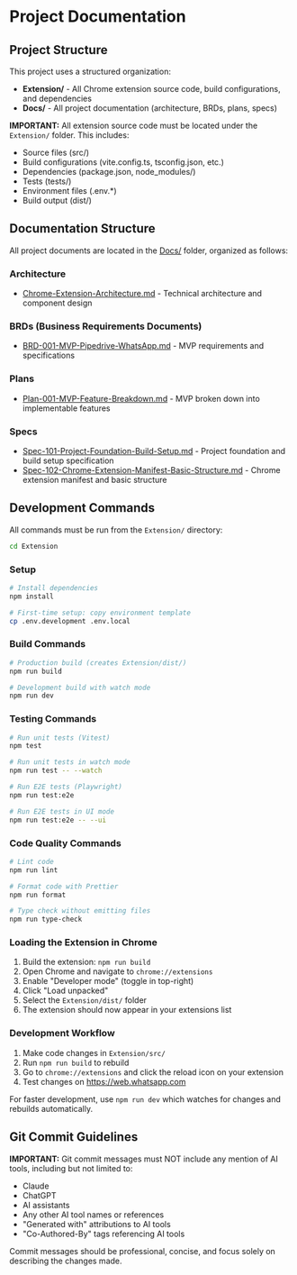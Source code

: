 # Project Documentation

## Project Structure

This project uses a structured organization:
- **Extension/** - All Chrome extension source code, build configurations, and dependencies
- **Docs/** - All project documentation (architecture, BRDs, plans, specs)

**IMPORTANT:** All extension source code must be located under the `Extension/` folder. This includes:
- Source files (src/)
- Build configurations (vite.config.ts, tsconfig.json, etc.)
- Dependencies (package.json, node_modules/)
- Tests (tests/)
- Environment files (.env.*)
- Build output (dist/)

## Documentation Structure

All project documents are located in the [Docs/](Docs/) folder, organized as follows:

### Architecture
- [Chrome-Extension-Architecture.md](Docs/Architecture/Chrome-Extension-Architecture.md) - Technical architecture and component design

### BRDs (Business Requirements Documents)
- [BRD-001-MVP-Pipedrive-WhatsApp.md](Docs/BRDs/BRD-001-MVP-Pipedrive-WhatsApp.md) - MVP requirements and specifications

### Plans
- [Plan-001-MVP-Feature-Breakdown.md](Docs/Plans/Plan-001-MVP-Feature-Breakdown.md) - MVP broken down into implementable features

### Specs
- [Spec-101-Project-Foundation-Build-Setup.md](Docs/Specs/Spec-101-Project-Foundation-Build-Setup.md) - Project foundation and build setup specification
- [Spec-102-Chrome-Extension-Manifest-Basic-Structure.md](Docs/Specs/Spec-102-Chrome-Extension-Manifest-Basic-Structure.md) - Chrome extension manifest and basic structure

## Development Commands

All commands must be run from the `Extension/` directory:

```bash
cd Extension
```

### Setup
```bash
# Install dependencies
npm install

# First-time setup: copy environment template
cp .env.development .env.local
```

### Build Commands
```bash
# Production build (creates Extension/dist/)
npm run build

# Development build with watch mode
npm run dev
```

### Testing Commands
```bash
# Run unit tests (Vitest)
npm test

# Run unit tests in watch mode
npm run test -- --watch

# Run E2E tests (Playwright)
npm run test:e2e

# Run E2E tests in UI mode
npm run test:e2e -- --ui
```

### Code Quality Commands
```bash
# Lint code
npm run lint

# Format code with Prettier
npm run format

# Type check without emitting files
npm run type-check
```

### Loading the Extension in Chrome

1. Build the extension: `npm run build`
2. Open Chrome and navigate to `chrome://extensions`
3. Enable "Developer mode" (toggle in top-right)
4. Click "Load unpacked"
5. Select the `Extension/dist/` folder
6. The extension should now appear in your extensions list

### Development Workflow

1. Make code changes in `Extension/src/`
2. Run `npm run build` to rebuild
3. Go to `chrome://extensions` and click the reload icon on your extension
4. Test changes on https://web.whatsapp.com

For faster development, use `npm run dev` which watches for changes and rebuilds automatically.

## Git Commit Guidelines

**IMPORTANT:** Git commit messages must NOT include any mention of AI tools, including but not limited to:
- Claude
- ChatGPT
- AI assistants
- Any other AI tool names or references
- "Generated with" attributions to AI tools
- "Co-Authored-By" tags referencing AI tools

Commit messages should be professional, concise, and focus solely on describing the changes made.